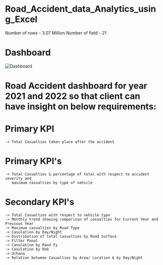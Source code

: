 # Road_Accident_data_Analytics_using_Excel
Number of rows - 3.07 Million
Number of field - 21

# Dashboard
![Dashboard](https://github.com/HarshChandravanshi/Road_Accident_data_Analytics_using_Excel/assets/90752233/12cb99e3-dfd5-47c5-ae5a-a238c7d73bb7)

# Road Accident dashboard for year 2021 and 2022 so that client can have insight on below requirements:

# Primary KPI 
    -> Total Casualties taken place after the accident

# Primary KPI's 
    -> Total Casualties & percentage of total with respect to accident severity and
       maximum casualties by type of vehicle

# Secondary KPI's 
    -> Total Casualties with respect to vehicle type
    -> Monthly trend showing comparison of casualties for Current Year and Previous Year
    -> Maximum casualties by Road Type
    -> Casulation by Day/Night
    -> Distribution of total casualties by Road Surface
    -> Filter Panal
    -> Canulation by Rand Fy
    -> Casulation by Rob
    -> Uchana
    -> Relation between Casualties by Area/ Location & by Day/Night
